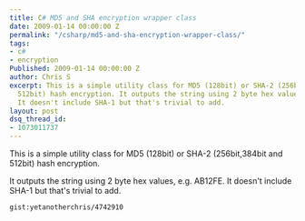 ```yaml
---
title: C# MD5 and SHA encryption wrapper class
date: 2009-01-14 00:00:00 Z
permalink: "/csharp/md5-and-sha-encryption-wrapper-class/"
tags:
- c#
- encryption
Published: 2009-01-14 00:00:00 Z
author: Chris S
excerpt: This is a simple utility class for MD5 (128bit) or SHA-2 (256bit,384bit and
  512bit) hash encryption. It outputs the string using 2 byte hex values, e.g. AB12FE.
  It doesn't include SHA-1 but that's trivial to add.
layout: post
dsq_thread_id:
- 1073011737
---
```


This is a simple utility class for MD5 (128bit) or SHA-2 (256bit,384bit and 512bit) hash encryption.

<!--more-->

It outputs the string using 2 byte hex values, e.g. AB12FE. It doesn't include SHA-1 but that's trivial to add.

`gist:yetanotherchris/4742910`